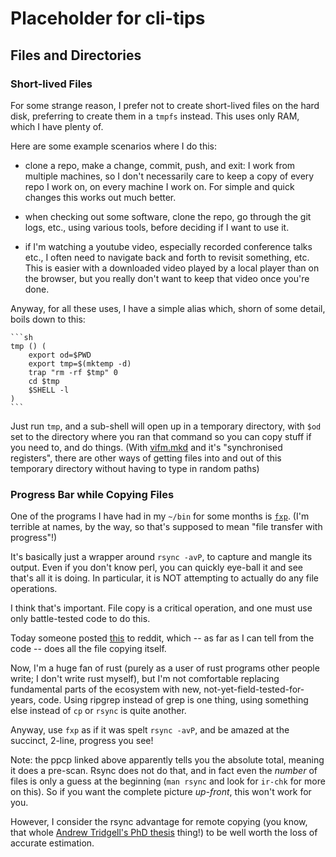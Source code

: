 # Placeholder for cli-tips

## Files and Directories

### Short-lived Files

For some strange reason, I prefer not to create short-lived files on the hard
disk, preferring to create them in a `tmpfs` instead.  This uses only RAM,
which I have plenty of.

Here are some example scenarios where I do this:

-   clone a repo, make a change, commit, push, and exit: I work from multiple
    machines, so I don't necessarily care to keep a copy of every repo I work
    on, on every machine I work on.  For simple and quick changes this works
    out much better.

-   when checking out some software, clone the repo, go through the git logs,
    etc., using various tools, before deciding if I want to use it.

-   if I'm watching a youtube video, especially recorded conference talks
    etc., I often need to navigate back and forth to revisit something, etc.
    This is easier with a downloaded video played by a local player than on
    the browser, but you really don't want to keep that video once you're
    done.

Anyway, for all these uses, I have a simple alias which, shorn of some detail,
boils down to this:

    ```sh
    tmp () (
        export od=$PWD
        export tmp=$(mktemp -d)
        trap "rm -rf $tmp" 0
        cd $tmp
        $SHELL -l
    )
    ```

Just run `tmp`, and a sub-shell will open up in a temporary directory, with
`$od` set to the directory where you ran that command so you can copy stuff
if you need to, and do things.  (With [vifm.mkd](vifm.mkd) and it's
"synchronised registers", there are other ways of getting files into and out
of this temporary directory without having to type in random paths)

### Progress Bar while Copying Files

One of the programs I have had in my `~/bin` for some months is
[`fxp`](fxp).  (I'm terrible at names, by the way, so that's supposed to
mean "file transfer with progress"!)

It's basically just a wrapper around `rsync -avP`, to capture and mangle its
output.  Even if you don't know perl, you can quickly eye-ball it and see
that's all it is doing.  In particular, it is NOT attempting to actually do
any file operations.

I think that's important.  File copy is a critical operation, and one must use
only battle-tested code to do this.

Today someone posted
[this](https://www.reddit.com/r/commandline/comments/bcuagx/announcing_ppcp_a_tool_for_copying_files_and_dirs/)
to reddit, which -- as far as I can tell from the code -- does all the file
copying itself.

Now, I'm a huge fan of rust (purely as a user of rust programs other people
write; I don't write rust myself), but I'm not comfortable replacing
fundamental parts of the ecosystem with new, not-yet-field-tested-for-years,
code.  Using ripgrep instead of grep is one thing, using something else
instead of `cp` or `rsync` is quite another.

Anyway, use `fxp` as if it was spelt `rsync -avP`, and be amazed at the
succinct, 2-line, progress you see!

Note: the ppcp linked above apparently tells you the absolute total, meaning
it does a pre-scan.  Rsync does not do that, and in fact even the *number* of
files is only a guess at the beginning (`man rsync` and look for `ir-chk` for
more on this).  So if you want the complete picture *up-front*, this won't
work for you.

However, I consider the rsync advantage for remote copying (you know, that
whole [Andrew Tridgell's PhD
thesis](https://rsync.samba.org/~tridge/phd_thesis.pdf) thing!) to be well
worth the loss of accurate estimation.

